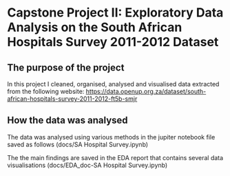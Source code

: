 # Capstone Project II: Exploratory Data Analysis on the South African Hospitals Survey 2011-2012 Dataset

## The purpose of the project

In this project I cleaned, organised, analysed and visualised data extracted from the following website: https://data.openup.org.za/dataset/south-african-hospitals-survey-2011-2012-ft5b-smjr

## How the data was analysed

The data was analysed using various methods in the jupiter notebook file saved as follows (docs/SA Hospital Survey.ipynb)


The the main findings are saved in the EDA report that contains several data visualisations (docs/EDA_doc-SA Hospital Survey.ipynb)